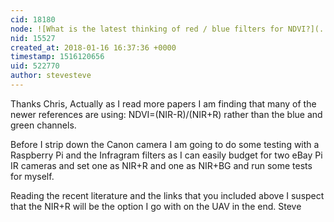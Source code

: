 ```yaml
---
cid: 18180
node: ![What is the latest thinking of red / blue filters for NDVI?](../notes/stevesteve/01-15-2018/what-is-the-latest-thinking-of-red-green-filters-for-ndvi)
nid: 15527
created_at: 2018-01-16 16:37:36 +0000
timestamp: 1516120656
uid: 522770
author: stevesteve
---
```


Thanks Chris, 
Actually as I read more papers I am finding that many of the newer references are using:
NDVI=(NIR-R)/(NIR+R) 
rather than the blue and green channels.

Before I strip down the Canon camera I am going to do some testing with a Raspberry Pi and the Infragram filters as I can easily budget for two eBay Pi IR cameras and set one as NIR+R and one as NIR+BG and run some tests for myself.

Reading the recent literature and the links that you included above I suspect that the NIR+R will be the option I go with on the UAV in the end.
Steve